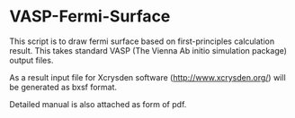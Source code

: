 # VASP-Fermi-Surface
This script is to draw fermi surface based on first-principles calculation result. This takes standard VASP (The Vienna Ab initio simulation package) output files.

As a result input file for Xcrysden software (http://www.xcrysden.org/) will be generated as bxsf format.

Detailed manual is also attached as form of pdf.
